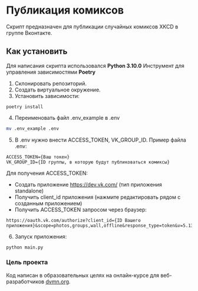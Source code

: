 # Публикация комиксов

Скрипт предназначен для публикации случайных комиксов XKCD в группе Вконтакте.

## Как установить

Для написания скрипта использовался __Python 3.10.0__
Инструмент для управления зависимостями __Poetry__

1. Склонировать репозиторий.
2. Создать виртуальное окружение.
3. Установить зависимости:
```
poetry install
```
4. Переименовать файл .env_example в .env

```bash
mv .env_example .env
```
5. В .env нужно внести ACCESS_TOKEN, VK_GROUP_ID.
Пример файла .env:
```text
ACCESS_TOKEN={Ваш токен}
VK_GROUP_ID={ID группы, в которую будут публиковаться комиксы}
```

Для получения ACCESS_TOKEN:
- Создать приложение https://dev.vk.com/ (тип приложения standalone)
- Получить client_id приложения (нажмите редактировать рядом с созданным приложением)
- Получить ACCESS_TOKEN запросом через браузер:
```text
https://oauth.vk.com/authorize?client_id={ID Вашего приложения}&scope=photos,groups,wall,offline&response_type=token&v=5.131
```

6. Запуск приложения:
```bash
python main.py
```

### Цель проекта

Код написан в образовательных целях на онлайн-курсе для веб-разработчиков [dvmn.org](https://dvmn.org/).